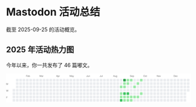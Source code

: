# Mastodon 活动总结

截至 2025-09-25 的活动概览。

## 2025 年活动热力图

今年以来，你一共发布了 46 篇嘟文。

![Activity Heatmap](./heatmap.svg)